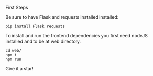 First Steps

Be sure to have Flask and requests installed installed:
```
pip install Flask requests
```

To install and run the frontend dependencies you first need nodeJS installed and to be at web directory.

```
cd web/
npm i
npm run
```

Give it a star!
